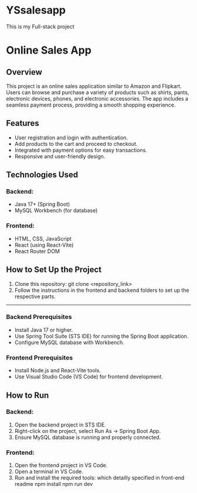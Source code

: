 # YSsalesapp
This is my Full-stack project

# Online Sales App

## Overview
This project is an online sales application similar to Amazon and Flipkart. Users can browse and purchase a variety of products such as shirts, pants, electronic devices, phones, and electronic accessories. The app includes a seamless payment process, providing a smooth shopping experience.

## Features
- User registration and login with authentication.
- Add products to the cart and proceed to checkout.
- Integrated with payment options for easy transactions.
- Responsive and user-friendly design.

## Technologies Used
### Backend:
- Java 17+ (Spring Boot)
- MySQL Workbench (for database)

### Frontend:
- HTML, CSS, JavaScript
- React (using React-Vite)
- React Router DOM

## How to Set Up the Project
1. Clone this repository: git clone <repository_link>
2. Follow the instructions in the frontend and backend folders to set up the respective parts.

---

### Backend Prerequisites
- Install Java 17 or higher.
- Use Spring Tool Suite (STS IDE) for running the Spring Boot application.
- Configure MySQL database with Workbench.

### Frontend Prerequisites
- Install Node.js and React-Vite tools.
- Use Visual Studio Code (VS Code) for frontend development.

## How to Run
### Backend:
1. Open the backend project in STS IDE.
2. Right-click on the project, select Run As -> Spring Boot App.
3. Ensure MySQL database is running and properly connected.

### Frontend:
1. Open the frontend project in VS Code.
2. Open a terminal in VS Code.
3. Run and install the required tools:
   which detailly specified in front-end readme
   npm install
   npm run dev
